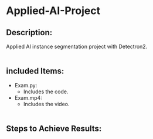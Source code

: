 # Applied-AI-Project

## Description:
Applied AI instance segmentation project with Detectron2.  <br /><br />

## included Items:
  - Exam.py:
    - Includes the code.
  - Exam.mp4:
    - Includes the video. <br /><br />

## Steps to Achieve Results:  
